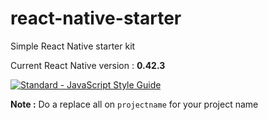 # react-native-starter
Simple React Native starter kit 

Current React Native version : **0.42.3**

[![Standard - JavaScript Style Guide](https://cdn.rawgit.com/feross/standard/master/badge.svg)](https://github.com/feross/standard)

**Note :** Do a replace all on `projectname` for your project name